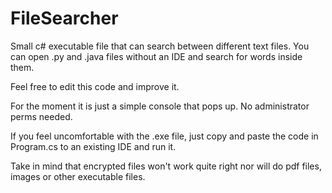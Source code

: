 # FileSearcher
Small c# executable file that can search between different text files. You can open .py and .java files without an IDE and search for words inside them.  

Feel free to edit this code and improve it.


For the moment it is just a simple console that pops up. No administrator perms needed.


If you feel uncomfortable with the .exe file, just copy and paste the code in Program.cs to an existing IDE and run it.



Take in mind that encrypted files won't work quite right nor will do pdf files, images or other executable files.
